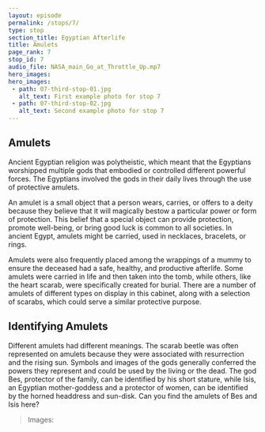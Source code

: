 ```yaml
---
layout: episode
permalink: /stops/7/
type: stop
section_title: Egyptian Afterlife
title: Amulets 
page_rank: 7
stop_id: 7
audio_file: NASA_main_Go_at_Throttle_Up.mp7
hero_images:
hero_images:
 - path: 07-third-stop-01.jpg
   alt_text: First example photo for stop 7
 - path: 07-third-stop-02.jpg
   alt_text: Second example photo for stop 7
---
```


## Amulets 

Ancient Egyptian religion was polytheistic, which meant that the Egyptians worshipped multiple gods that embodied or controlled different powerful forces. The Egyptians involved the gods in their daily lives through the use of protective amulets. 

An amulet is a small object that a person wears, carries, or offers to a deity because they believe that it will magically bestow a particular power or form of protection. This belief that a special object can provide protection, promote well-being, or bring good luck is common to all societies. In ancient Egypt, amulets might be carried, used in necklaces, bracelets, or rings.

Amulets were also frequently placed among the wrappings of a mummy to ensure the deceased had a safe, healthy, and productive afterlife. Some amulets were carried in life and then taken into the tomb, while others, like the heart scarab, were specifically created for burial. There are a number of amulets of different types on display in this cabinet, along with a selection of scarabs, which could serve a similar protective purpose. 

## Identifying Amulets 

Different amulets had different meanings. The scarab beetle was often represented on amulets because they were associated with resurrection and the rising sun. Symbols and images of the gods generally conferred the powers they represent and could be used by the living or the dead. The god Bes, protector of the family, can be identified by his short stature, while Isis, an Egyptian mother-goddess and a protector of women, can be identified by the horned headdress and sun-disk. Can you find the amulets of Bes and Isis here? 

> Images: 
